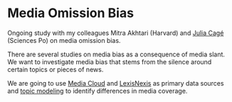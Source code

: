 Media Omission Bias
===================

Ongoing study with my colleagues Mitra Akhtari (Harvard) and [Julia Cagé](https://sites.google.com/site/juliacagehomepage/) (Sciences Po) on media omission bias.

There are several studies on media bias as a consequence of media slant. We want to investigate media bias that stems from the silence around certain topics or pieces of news.

We are going to use [Media Cloud](http://www.mediacloud.org/) and [LexisNexis](http://www.lexisnexis.com) as primary data sources and [topic modeling](http://www.cs.columbia.edu/~blei/topicmodeling.html) to identify differences in media coverage.
